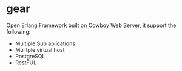 # gear
Open Erlang Framework built on Cowboy Web Server, it support the following:
- Multiple Sub aplications
- Mulitple virtual host
- PostgreSQL
- RestFUL
